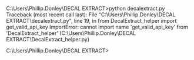 C:\Users\Phillip.Donley\DECAL EXTRACT>python decalextract.py
Traceback (most recent call last):
  File "C:\Users\Phillip.Donley\DECAL EXTRACT\decalextract.py", line 19, in <module>
    from DecalExtract_helper import get_valid_api_key
ImportError: cannot import name 'get_valid_api_key' from 'DecalExtract_helper' (C:\Users\Phillip.Donley\DECAL EXTRACT\DecalExtract_helper.py)

C:\Users\Phillip.Donley\DECAL EXTRACT>
